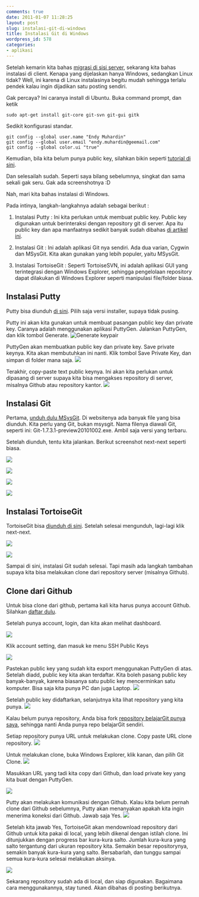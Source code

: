 ```yaml
---
comments: true
date: 2011-01-07 11:28:25
layout: post
slug: instalasi-git-di-windows
title: Instalasi Git di Windows
wordpress_id: 578
categories:
- aplikasi
---
```


Setelah kemarin kita bahas [migrasi di sisi server](http://endy.artivisi.com/blog/lain/migrasi-subversion-ke-git/), sekarang kita bahas instalasi di client. Kenapa yang dijelaskan hanya Windows, sedangkan Linux tidak? Well, ini karena di Linux instalasinya begitu mudah sehingga terlalu pendek kalau ingin dijadikan satu posting sendiri. 

Gak percaya? Ini caranya install di Ubuntu. Buka command prompt, dan ketik 

    
    
    sudo apt-get install git-core git-svn git-gui gitk
    


Sedikit konfigurasi standar. 

    
    
    git config --global user.name "Endy Muhardin"
    git config --global user.email "endy.muhardin@geemail.com"
    git config --global color.ui "true"
    



Kemudian, bila kita belum punya public key, silahkan bikin seperti [tutorial di sini](http://endy.artivisi.com/blog/linux/login-ssh-dengan-private-key/). 

Dan selesailah sudah. Seperti saya bilang sebelumnya, singkat dan sama sekali gak seru. Gak ada screenshotnya :D

Nah, mari kita bahas instalasi di Windows. 

Pada intinya, langkah-langkahnya adalah sebagai berikut : 



	
  1. Instalasi Putty : Ini kita perlukan untuk membuat public key. Public key digunakan untuk berinteraksi dengan repository git di server. Apa itu public key dan apa manfaatnya sedikit banyak sudah dibahas [di artikel ini](http://endy.artivisi.com/blog/linux/login-ssh-dengan-private-key/). 

	
  2. Instalasi Git : Ini adalah aplikasi Git nya sendiri. Ada dua varian, Cygwin dan MSysGit. Kita akan gunakan yang lebih populer, yaitu MSysGit.

	
  3. Instalasi TortoiseGit : Seperti TortoiseSVN, ini adalah aplikasi GUI yang terintegrasi dengan Windows Explorer, sehingga pengelolaan repository dapat dilakukan di Windows Explorer seperti manipulasi file/folder biasa.

 





## Instalasi Putty


Putty bisa diunduh [di sini](http://www.chiark.greenend.org.uk/~sgtatham/putty/download.html). Pilih saja versi installer, supaya tidak pusing. 

Putty ini akan kita gunakan untuk membuat pasangan public key dan private key. Caranya adalah menggunakan aplikasi PuttyGen. Jalankan PuttyGen, dan klik tombol Generate. 
![Generate keypair ](/images/uploads/2011/01/01-ssh-generate-keypair-300x290.png)

PuttyGen akan membuatkan public key dan private key. Save private keynya. Kita akan membutuhkan ini nanti. Klik tombol Save Private Key, dan simpan di folder mana saja. 
![ ](/images/uploads/2011/01/02-ssh-save-keypair-300x210.png)

Terakhir, copy-paste text public keynya. Ini akan kita perlukan untuk dipasang di server supaya kita bisa mengakses repository di server, misalnya Github atau repository kantor. 
![ ](/images/uploads/2011/01/03-ssh-export-public-key-300x236.png)



## Instalasi Git


Pertama, [unduh dulu MSysGit](http://code.google.com/p/msysgit/). Di websitenya ada banyak file yang bisa diunduh. Kita perlu yang Git, bukan msysgit. Nama filenya diawali Git, seperti ini: Git-1.7.3.1-preview20101002.exe. Ambil saja versi yang terbaru. 

Setelah diunduh, tentu kita jalankan. Berikut screenshot next-next seperti biasa. 

![ ](/images/uploads/2011/01/01-msysgit-install-welcome-300x230.png)

![ ](/images/uploads/2011/01/02-msysgit-install-component-300x233.png)


![ ](/images/uploads/2011/01/03-msysgit-install-path-300x232.png)


![ ](/images/uploads/2011/01/04-msysgit-install-crlf-300x232.png)



## Instalasi TortoiseGit



TortoiseGit bisa [diunduh di sini](http://code.google.com/p/tortoisegit/). 
Setelah selesai mengunduh, lagi-lagi klik next-next. 

![ ](/images/uploads/2011/01/01-tortoisegit-install-welcome-300x233.png)

![ ](/images/uploads/2011/01/02-tortoisegit-install-sshclient-300x231.png)

Sampai di sini, instalasi Git sudah selesai. Tapi masih ada langkah tambahan supaya kita bisa melakukan clone dari repository server (misalnya Github). 



## Clone dari Github


Untuk bisa clone dari github, pertama kali kita harus punya account Github. Silahkan [daftar dulu](https://github.com/plans). 

Setelah punya account, login, dan kita akan melihat dashboard. 

![ ](/images/uploads/2011/01/01-github-dashboard-300x208.png)

Klik account setting, dan masuk ke menu SSH Public Keys

![ ](/images/uploads/2011/01/02-github-add-pubkey-300x206.png)

Pastekan public key yang sudah kita export menggunakan PuttyGen di atas. Setelah diadd, public key kita akan terdaftar. Kita boleh pasang public key banyak-banyak, karena biasanya satu public key mencerminkan satu komputer. Bisa saja kita punya PC dan juga Laptop. 
![ ](/images/uploads/2011/01/03-github-add-pubkey-completed-300x201.png)

Setelah public key didaftarkan, selanjutnya kita lihat repository yang kita punya. 
![ ](/images/uploads/2011/01/04-github-repositories-300x183.png)


Kalau belum punya repository, Anda bisa fork [repository belajarGit punya saya](https://github.com/endymuhardin/belajarGit), sehingga nanti Anda punya repo belajarGit sendiri. 

Setiap repository punya URL untuk melakukan clone. Copy paste URL clone repository. 
![ ](/images/uploads/2011/01/05-github-repo-belajarGit-300x208.png)

Untuk melakukan clone, buka Windows Explorer, klik kanan, dan pilih Git Clone. 
![ ](/images/uploads/2011/01/03-tortoisegit-use-clone-300x208.png)

Masukkan URL yang tadi kita copy dari Github, dan load private key yang kita buat dengan PuttyGen. 

![ ](/images/uploads/2011/01/04-tortoisegit-clone-info-300x200.png)

Putty akan melakukan komunikasi dengan Github. Kalau kita belum pernah clone dari Github sebelumnya, Putty akan menanyakan apakah kita ingin menerima koneksi dari Github. Jawab saja Yes. 
![ ](/images/uploads/2011/01/05-tortoisegit-clone-save-host-key-300x210.png)

Setelah kita jawab Yes, TortoiseGit akan mendownload repository dari Github untuk kita pakai di local, yang lebih dikenal dengan istilah clone. Ini ditunjukkan dengan progress bar kura-kura salto. Jumlah kura-kura yang salto tergantung dari ukuran repository kita. Semakin besar repositorynya, semakin banyak kura-kura yang salto. Bersabarlah, dan tunggu sampai semua kura-kura selesai melakukan aksinya. 

![ ](/images/uploads/2011/01/06-tortoisegit-clone-complete-300x211.png)

Sekarang repository sudah ada di local, dan siap digunakan. Bagaimana cara menggunakannya, stay tuned. Akan dibahas di posting berikutnya. 

